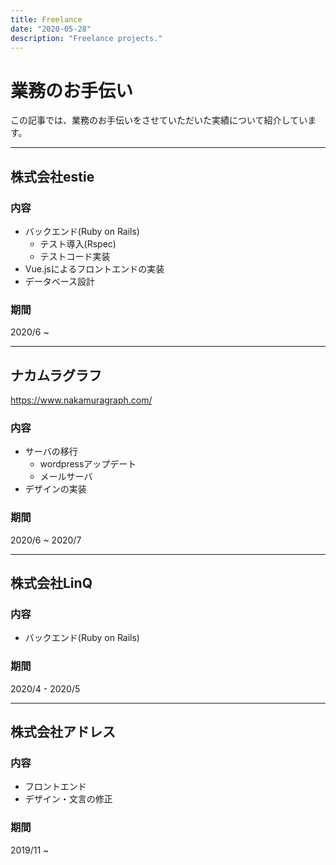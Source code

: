 ```yaml
---
title: Freelance
date: "2020-05-28"
description: "Freelance projects."
---
```


# 業務のお手伝い
この記事では、業務のお手伝いをさせていただいた実績について紹介しています。

---

## 株式会社estie

### 内容
- バックエンド(Ruby on Rails)
  - テスト導入(Rspec)
  - テストコード実装
- Vue.jsによるフロントエンドの実装
- データベース設計

### 期間
2020/6 ~

---

## ナカムラグラフ

https://www.nakamuragraph.com/

### 内容
- サーバの移行
  - wordpressアップデート
  - メールサーバ
- デザインの実装

### 期間
2020/6 ~ 2020/7

---

## 株式会社LinQ

### 内容
- バックエンド(Ruby on Rails)

### 期間
2020/4 - 2020/5

---

## 株式会社アドレス

### 内容
- フロントエンド
- デザイン・文言の修正

### 期間
2019/11 ~
